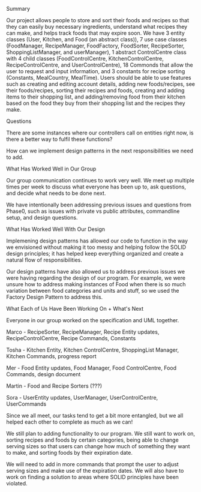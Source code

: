 Summary

Our project allows people to store and sort their foods and recipes so that they can easily buy necessary ingredients, understand what recipes they can make, and helps track foods that may expire soon. We have 3 entity classes (User, Kitchen, and Food (an abstract class)), 7 use case classes (FoodManager, RecipeManager, FoodFactory, FoodSorter, RecipeSorter, ShoppingListManager, and userManager), 1 abstract ControlCentre class with 4 child classes (FoodControlCentre, KitchenControlCentre, RecipeControlCentre, and UserControlCentre), 18 Commonds that allow the user to request and input information, and 3 constants for recipe sorting (Constants, MealCountry, MealTime). Users should be able to use features such as creating and editing account details, adding new foods/recipes, see their foods/recipes, sorting their recipes and foods, creating and adding items to their shopping list, and adding/removing food from their kitchen based on the food they buy from their shopping list and the recipes they make. 

Questions

There are some instances where our controllers call on entities right now, is there a better way to fulfil these functions? 

How can we implement design patterns in the next responsibilities we need to add. 


What Has Worked Well in Our Group

Our group communication continues to work very well. We meet up multiple times per week to discuss what everyone has been up to, ask questions, and decide what needs to be 
done next. 

We have intentionally been addressing previous issues and questions from Phase0, such as issues with private vs public attributes, commandline setup, and design questions. 


What Has Worked Well With Our Design

Implemening design patterns has allowed our code to function in the way we envisioned without making it too messy and helping follow the SOLID design principles; it has helped keep everything organized and create a natural flow of responsibilities. 

Our design patterns have also allowed us to address previous issues we were having regarding the design of our program. For example, we were unsure how to address making instances of Food when there is so much variation between food categories and units and stuff, so we used the Factory Design Pattern to address this. 


What Each of Us Have Been Working On + What's Next

Everyone in our group worked on the specification and UML together. 

Marco - RecipeSorter, RecipeManager, Recipe Entity updates, RecipeControlCentre, Recipe Commands, Constants

Tosha - Kitchen Entity, Kitchen ControlCentre, ShoppingList Manager, Kitchen Commands, progress report

Mer - Food Entity updates, Food Manager, Food ControlCentre, Food Commands, design document

Martin - Food and Recipe Sorters (???)

Sora - UserEntity updates, UserManager, UserControlCentre, UserCommands

Since we all meet, our tasks tend to get a bit more entangled, but we all helped each other to complete as much as we can!

We still plan to adding functionality to our program. We still want to work on, sorting recipes and foods by certain categories, being able to change serving sizes so that users can change how much of something they want to make, and sorting foods by their expiration date. 

We will need to add in more commands that prompt the user to adjust serving sizes and make use of the expiration dates. We will also have to work on finding a solution to areas where SOLID principles have been violated. 
